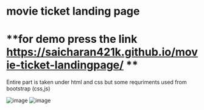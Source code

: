 # **movie ticket landing page**

# **for demo press the link https://saicharan421k.github.io/movie-ticket-landingpage/ **
Entire part is taken under html and css but some requriments used from bootstrap (css,js)

![image](https://github.com/Saicharan421k/movie-ticket-landingpage/assets/155221234/9f2d8835-c43d-4d33-aba7-c45472a311e8)
![image](https://github.com/Saicharan421k/movie-ticket-landingpage/assets/155221234/1eb663fe-700a-4471-86c3-f34a0a4eee37)


